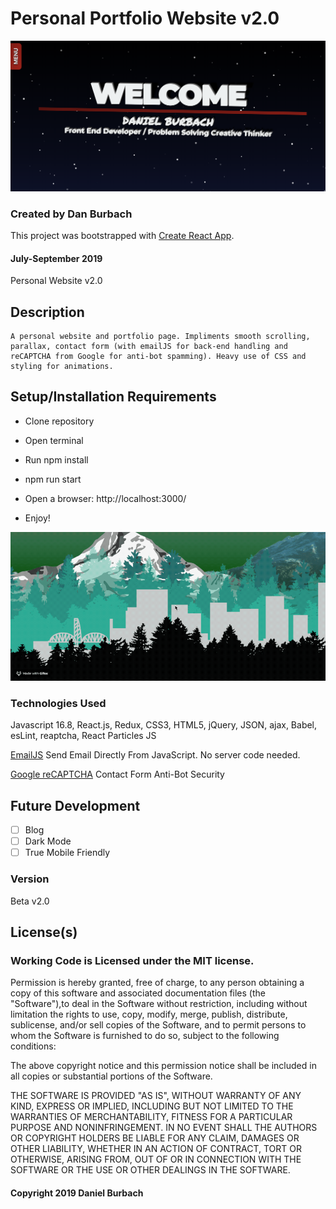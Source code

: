 # Personal Portfolio Website v2.0
![Personal Landing Page](https://github.com/DanBurbach/PersonalPortfolio_2.0/blob/master/src/assets/README_Intro_Screenshot.png?raw=true)

### __Created by Dan Burbach__

This project was bootstrapped with [Create React App](https://github.com/facebook/create-react-app).

#### __July-September  2019__

Personal Website v2.0

## __Description__

```
A personal website and portfolio page. Impliments smooth scrolling, parallax, contact form (with emailJS for back-end handling and reCAPTCHA from Google for anti-bot spamming). Heavy use of CSS and styling for animations.
```
## __Setup/Installation Requirements__

  * Clone repository

  * Open terminal

  * Run npm install

  * npm run start

  * Open a browser: http://localhost:3000/

  * Enjoy!

![Parallax Footer](https://github.com/DanBurbach/PersonalPortfolio_2.0/blob/master/src/assets/README_PersonalWeb2.0_Parallax.gif?raw=true)

### __Technologies Used__

  Javascript 16.8, React.js, Redux, CSS3, HTML5, jQuery, JSON, ajax, Babel, esLint, reaptcha, React Particles JS

  [EmailJS](https://www.emailjs.com)
  Send Email Directly From JavaScript. No server code needed.

  [Google reCAPTCHA](https://www.google.com/recaptcha)
  Contact Form Anti-Bot Security

## __Future Development__

  - [ ] Blog
  - [ ] Dark Mode
  - [ ] True Mobile Friendly
 
### __Version__

Beta v2.0

## License(s)
### Working Code is Licensed under the MIT license.

Permission is hereby granted, free of charge, to any person obtaining a copy of this software and associated documentation files (the "Software"),to deal in the Software without restriction, including without limitation the rights to use, copy, modify, merge, publish, distribute, sublicense,
and/or sell copies of the Software, and to permit persons to whom the Software is furnished to do so, subject to the following conditions:

The above copyright notice and this permission notice shall be included in all copies or substantial portions of the Software.

THE SOFTWARE IS PROVIDED "AS IS", WITHOUT WARRANTY OF ANY KIND, EXPRESS OR IMPLIED, INCLUDING BUT NOT LIMITED TO THE WARRANTIES OF MERCHANTABILITY,
FITNESS FOR A PARTICULAR PURPOSE AND NONINFRINGEMENT. IN NO EVENT SHALL THE AUTHORS OR COPYRIGHT HOLDERS BE LIABLE FOR ANY CLAIM, DAMAGES OR OTHER LIABILITY,
WHETHER IN AN ACTION OF CONTRACT, TORT OR OTHERWISE, ARISING FROM, OUT OF OR IN CONNECTION WITH THE SOFTWARE OR THE USE OR OTHER DEALINGS IN THE SOFTWARE.

#### Copyright 2019 Daniel Burbach